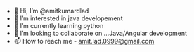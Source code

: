 - 👋 Hi, I’m @amitkumardlad
- 👀 I’m interested in java developement
- 🌱 I’m currently learning python
- 💞️ I’m looking to collaborate on ...Java/Angular development
- 📫 How to reach me - amit.lad.0999@gmail.com

<!---
amitkumardlad/amitkumardlad is a ✨ special ✨ repository because its `README.md` (this file) appears on your GitHub profile.
You can click the Preview link to take a look at your changes.
--->
